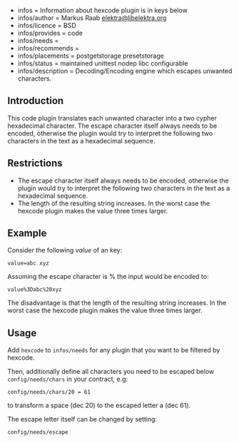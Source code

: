 - infos = Information about hexcode plugin is in keys below
- infos/author = Markus Raab <elektra@libelektra.org>
- infos/licence = BSD
- infos/provides = code
- infos/needs =
- infos/recommends =
- infos/placements = postgetstorage presetstorage
- infos/status = maintained unittest nodep libc configurable
- infos/description = Decoding/Encoding engine which escapes unwanted characters.

## Introduction ##

This code plugin translates each unwanted character into a two cypher
hexadecimal character. The escape character itself always needs to be
encoded, otherwise the plugin would try to interpret the following two
characters in the text as a hexadecimal sequence.

## Restrictions ##

- The escape character itself always needs to be encoded, otherwise
the plugin would try to interpret the following two characters in the
text as a hexadecimal sequence.
- The length of the resulting string increases. In the worst case the
hexcode plugin makes the value three times larger.

## Example ##

Consider the following _value_ of an key:

	value=abc xyz

Assuming the escape character is % the input would be encoded to:

	value%3Dabc%20xyz

The disadvantage is that the length of the resulting string increases.
In the worst case
the hexcode plugin makes the value three times larger.

## Usage ##

Add `hexcode` to `infos/needs` for any plugin that you want to be filtered
by hexcode.

Then, additionally define all characters you need to be escaped below
`config/needs/chars` in your contract, e.g:

	config/needs/chars/20 = 61

to transform a space (dec 20) to the escaped letter a (dec 61).

The escape letter itself can be changed by setting:

	config/needs/escape

